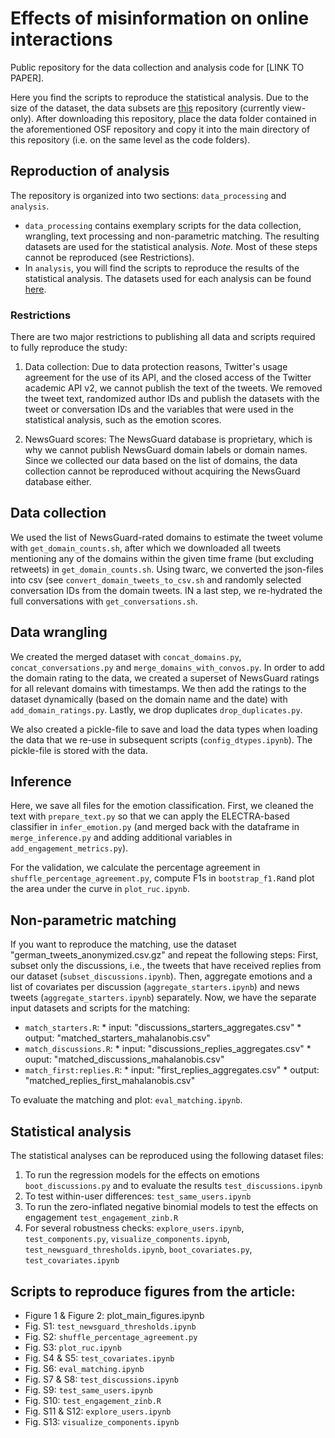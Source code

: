 # Effects of misinformation on online interactions

Public repository for the data collection and analysis code for [LINK TO PAPER]. 

Here you find the scripts to reproduce the statistical analysis. Due to the size of the dataset, the data subsets are [this](https://osf.io/ach37/?view_only=72f3f04de55947c48bad52d84583e4f5) repository (currently view-only). After downloading this repository, place the data folder contained in the aforementioned OSF repository and copy it into the main directory of this repository (i.e. on the same level as the code folders).

## Reproduction of analysis
The repository is organized into two sections: ``data_processing`` and ``analysis``. 

* ``data_processing`` contains exemplary scripts for the data collection, wrangling, text processing and non-parametric matching. The resulting datasets are used for the statistical analysis. _Note._ Most of these steps cannot be reproduced (see Restrictions).
* In ``analysis``, you will find the scripts to reproduce the results of the statistical analysis. The datasets used for each analysis can be found [here](https://osf.io/ach37/?view_only=72f3f04de55947c48bad52d84583e4f5).

### Restrictions
There are two major restrictions to publishing all data and scripts required to fully reproduce the study: 

1. Data collection: Due to data protection reasons, Twitter's usage agreement for the use of its API, and the closed access of the Twitter academic API v2, we cannot publish the text of the tweets. We removed the tweet text, randomized author IDs and publish the datasets with the tweet or conversation IDs and the variables that were used in the statistical analysis, such as the emotion scores. 

2. NewsGuard scores: The NewsGuard database is proprietary, which is why we cannot publish NewsGuard domain labels or domain names. Since we collected our data based on the list of domains, the data collection cannot be reproduced without acquiring the NewsGuard database either.

## Data collection
We used the list of NewsGuard-rated domains to estimate the tweet volume with ``get_domain_counts.sh``, after which we downloaded all tweets mentioning any of the domains within the given time frame (but excluding retweets) in ``get_domain_counts.sh``. Using twarc, we converted the json-files into csv (see ``convert_domain_tweets_to_csv.sh`` and randomly selected conversation IDs from the domain tweets. IN a last step, we re-hydrated the full conversations with ``get_conversations.sh``. 

## Data wrangling
We created the merged dataset with ``concat_domains.py``, ``concat_conversations.py`` and ``merge_domains_with_convos.py``. In order to add the domain rating to the data, we created a superset of NewsGuard ratings for all relevant domains with timestamps. We then add the ratings to the dataset dynamically (based on the domain name and the date) with ``add_domain_ratings.py``. Lastly, we drop duplicates ``drop_duplicates.py``. 

We also created a pickle-file to save and load the data types when loading the data that we re-use in subsequent scripts (``config_dtypes.ipynb``). The pickle-file is stored with the data. 

## Inference
Here, we save all files for the emotion classification. First, we cleaned the text with ``prepare_text.py`` so that we can apply the ELECTRA-based classifier in ``infer_emotion.py`` (and merged back with the dataframe in ``merge_inference.py`` and adding additional variables in ``add_engagement_metrics.py``).

For the validation, we calculate the percentage agreement in ``shuffle_percentage_agreement.py``, compute F1s in ``bootstrap_f1.R``and plot the area under the curve in ``plot_ruc.ipynb``. 

## Non-parametric matching
If you want to reproduce the matching, use the dataset "german_tweets_anonymized.csv.gz" and repeat the following steps:
First, subset only the discussions, i.e., the tweets that have received replies from our dataset (``subset_discussions.ipynb``). Then, aggregate emotions and a list of covariates per discussion (``aggregate_starters.ipynb``) and news tweets (``aggregate_starters.ipynb``) separately. Now, we have the separate input datasets and scripts for the matching: 

* ``match_starters.R``:
      * input: "discussions_starters_aggregates.csv"
      * output: "matched_starters_mahalanobis.csv"
* ``match_discussions.R``:
      * input: "discussions_replies_aggregates.csv"
      * ouput: "matched_discussions_mahalanobis.csv"
* ``match_first:replies.R``:
      * input: "first_replies_aggregates.csv"
      * output: "matched_replies_first_mahalanobis.csv"

To evaluate the matching and plot: ``eval_matching.ipynb``.

## Statistical analysis
The statistical analyses can be reproduced using the following dataset files: 
1. To run the regression models for the effects on emotions ``boot_discussions.py`` and to evaluate the results ``test_discussions.ipynb``
2. To test within-user differences: ``test_same_users.ipynb``
3. To run the zero-inflated negative binomial models to test the effects on engagement ``test_engagement_zinb.R`` 
4. For several robustness checks: ``explore_users.ipynb``, ``test_components.py``, ``visualize_components.ipynb``, ``test_newsguard_thresholds.ipynb``, ``boot_covariates.py``, ``test_covariates.ipynb``


## Scripts to reproduce figures from the article: 

* Figure 1 & Figure 2: plot_main_figures.ipynb
* Fig. S1: ``test_newsguard_thresholds.ipynb``
* Fig. S2: ``shuffle_percentage_agreement.py``
* Fig. S3: ``plot_ruc.ipynb``
* Fig. S4 & S5: ``test_covariates.ipynb``
* Fig. S6: ``eval_matching.ipynb``
* Fig. S7 & S8: ``test_discussions.ipynb``
* Fig. S9: ``test_same_users.ipynb``
* Fig. S10: ``test_engagement_zinb.R``
* Fig. S11 & S12: ``explore_users.ipynb``
* Fig. S13: ``visualize_components.ipynb``

